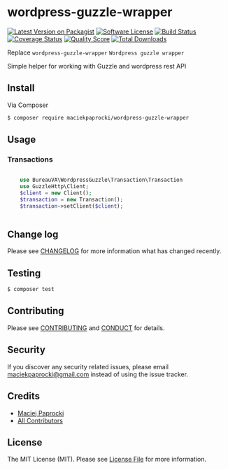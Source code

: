 # wordpress-guzzle-wrapper

[![Latest Version on Packagist][ico-version]][link-packagist]
[![Software License][ico-license]](LICENSE.md)
[![Build Status][ico-travis]][link-travis]
[![Coverage Status][ico-scrutinizer]][link-scrutinizer]
[![Quality Score][ico-code-quality]][link-code-quality]
[![Total Downloads][ico-downloads]][link-downloads]

Replace ```wordpress-guzzle-wrapper``` ```Wordpress guzzle wrapper ```

Simple helper for working with Guzzle and wordpress rest API


## Install

Via Composer

``` bash
$ composer require maciekpaprocki/wordpress-guzzle-wrapper
```
 
## Usage

### Transactions
``` php

    use BureauVA\WordpressGuzzle\Transaction\Transaction
    use GuzzleHttp\Client;
    $client = new Client();
    $transaction = new Transaction();
    $transaction->setClient($client);
    


```

## Change log

Please see [CHANGELOG](CHANGELOG.md) for more information what has changed recently.

## Testing

``` bash
$ composer test
```

## Contributing

Please see [CONTRIBUTING](CONTRIBUTING.md) and [CONDUCT](CONDUCT.md) for details.

## Security

If you discover any security related issues, please email maciekpaprocki@gmail.com instead of using the issue tracker.

## Credits

- [Maciej Paprocki][link-author]
- [All Contributors][link-contributors]

## License

The MIT License (MIT). Please see [License File](LICENSE.md) for more information.

[ico-version]: https://img.shields.io/packagist/v/maciekpaprocki/wordpress-guzzle-wrapper.svg?style=flat-square
[ico-license]: https://img.shields.io/badge/license-MIT-brightgreen.svg?style=flat-square
[ico-travis]: https://img.shields.io/travis/bureau-va/wordpress-guzzle-wrapper/master.svg?style=flat-square
[ico-scrutinizer]: https://img.shields.io/scrutinizer/coverage/g/bureau-va/wordpress-guzzle-wrapper.svg?style=flat-square
[ico-code-quality]: https://img.shields.io/scrutinizer/g/bureau-va/wordpress-guzzle-wrapper.svg?style=flat-square
[ico-downloads]: https://img.shields.io/packagist/dt/maciekpaprocki/wordpress-guzzle-wrapper.svg?style=flat-square

[link-packagist]: https://packagist.org/packages/maciekpaprocki/wordpress-guzzle-wrapper
[link-travis]: https://travis-ci.org/bureau-va/wordpress-guzzle-wrapper
[link-scrutinizer]: https://scrutinizer-ci.com/g/bureau-va/wordpress-guzzle-wrapper/code-structure
[link-code-quality]: https://scrutinizer-ci.com/g/bureau-va/wordpress-guzzle-wrapper
[link-downloads]: https://packagist.org/packages/bureau-va/wordpress-guzzle-wrapper
[link-author]: https://github.com/bureau-va
[link-contributors]: ../../contributors
